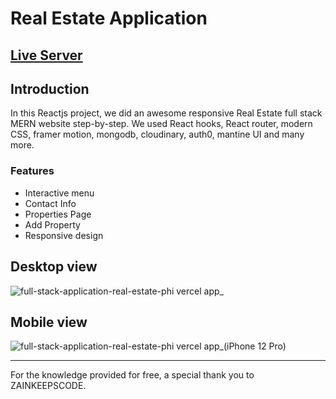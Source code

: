 <h1>Real Estate Application</h1>

<h2><a href="https://full-stack-application-real-estate-phi.vercel.app/">Live Server</a></h2>

<h2>Introduction</h2>
<p>In this Reactjs project, we did an awesome responsive Real Estate full stack MERN website step-by-step. 
  We used React hooks, React router, modern CSS, framer motion, mongodb, cloudinary,  auth0, mantine UI and many more.</p>

<h3>Features</h3>
<ul>
  <li>Interactive menu</li>
  <li>Contact Info</li>
  <li>Properties Page</li>
  <li>Add Property</li>
  <li>Responsive design</li>
</ul>

<h2>Desktop view</h2>

![full-stack-application-real-estate-phi vercel app_](https://github.com/arosayru/Full_Stack_Application-Real_Estate/assets/107207994/1a3544ce-c499-4614-8d0e-6cd02037d59d)

<h2>Mobile view</h2>

![full-stack-application-real-estate-phi vercel app_(iPhone 12 Pro)](https://github.com/arosayru/Full_Stack_Application-Real_Estate/assets/107207994/ff40aa70-10ca-4702-a52e-13f87fdadae5)

<hr />
<p>For the knowledge provided for free, a special thank you to ZAINKEEPSCODE.</p>

